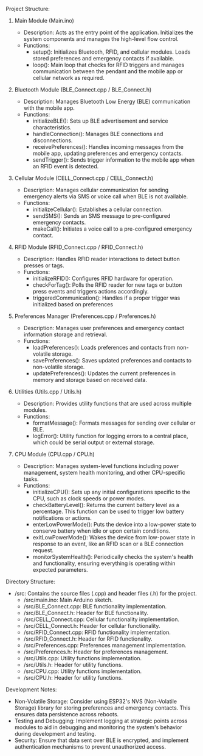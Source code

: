 Project Structure:

1. Main Module (Main.ino)
   - Description: Acts as the entry point of the application. Initializes the system components and manages the high-level flow control.
   - Functions:
     - setup(): Initializes Bluetooth, RFID, and cellular modules. Loads stored preferences and emergency contacts if available.
     - loop(): Main loop that checks for RFID triggers and manages communication between the pendant and the mobile app or cellular network as required.

2. Bluetooth Module (BLE_Connect.cpp / BLE_Connect.h)
   - Description: Manages Bluetooth Low Energy (BLE) communication with the mobile app.
   - Functions:
     - initializeBLE(): Sets up BLE advertisement and service characteristics.
     - handleConnection(): Manages BLE connections and disconnections.
     - receivePreferences(): Handles incoming messages from the mobile app, updating preferences and emergency contacts.
     - sendTrigger(): Sends trigger information to the mobile app when an RFID event is detected.

3. Cellular Module (CELL_Connect.cpp / CELL_Connect.h)
   - Description: Manages cellular communication for sending emergency alerts via SMS or voice call when BLE is not available.
   - Functions:
     - initializeCellular(): Establishes a cellular connection.
     - sendSMS(): Sends an SMS message to pre-configured emergency contacts.
     - makeCall(): Initiates a voice call to a pre-configured emergency contact.

4. RFID Module (RFID_Connect.cpp / RFID_Connect.h)
   - Description: Handles RFID reader interactions to detect button presses or tags.
   - Functions:
     - initializeRFID(): Configures RFID hardware for operation.
     - checkForTag(): Polls the RFID reader for new tags or button press events and triggers actions accordingly.
     - triggeredCommunication(): Handles if a proper trigger was initialized based on preferences

5. Preferences Manager (Preferences.cpp / Preferences.h)
   - Description: Manages user preferences and emergency contact information storage and retrieval.
   - Functions:
     - loadPreferences(): Loads preferences and contacts from non-volatile storage.
     - savePreferences(): Saves updated preferences and contacts to non-volatile storage.
     - updatePreferences(): Updates the current preferences in memory and storage based on received data.

6. Utilities (Utils.cpp / Utils.h)
   - Description: Provides utility functions that are used across multiple modules.
   - Functions:
     - formatMessage(): Formats messages for sending over cellular or BLE.
     - logError(): Utility function for logging errors to a central place, which could be serial output or external storage.

7. CPU Module (CPU.cpp / CPU.h)
   - Description: Manages system-level functions including power management, system health monitoring, and other CPU-specific tasks.
   - Functions:
     - initializeCPU(): Sets up any initial configurations specific to the CPU, such as clock speeds or power modes.
     - checkBatteryLevel(): Returns the current battery level as a percentage. This function can be used to trigger low battery notifications or actions.
     - enterLowPowerMode(): Puts the device into a low-power state to conserve battery when idle or upon certain conditions.
     - exitLowPowerMode(): Wakes the device from low-power state in response to an event, like an RFID scan or a BLE connection request.
     - monitorSystemHealth(): Periodically checks the system's health and functionality, ensuring everything is operating within expected parameters.


Directory Structure:
- /src: Contains the source files (.cpp) and header files (.h) for the project.
  - /src/main.ino: Main Arduino sketch.
  - /src/BLE_Connect.cpp: BLE functionality implementation.
  - /src/BLE_Connect.h: Header for BLE functionality.
  - /src/CELL_Connect.cpp: Cellular functionality implementation.
  - /src/CELL_Connect.h: Header for cellular functionality.
  - /src/RFID_Connect.cpp: RFID functionality implementation.
  - /src/RFID_Connect.h: Header for RFID functionality.
  - /src/Preferences.cpp: Preferences management implementation.
  - /src/Preferences.h: Header for preferences management.
  - /src/Utils.cpp: Utility functions implementation.
  - /src/Utils.h: Header for utility functions.
  - /src/CPU.cpp: Utility functions implementation.
  - /src/CPU.h: Header for utility functions.

Development Notes:
- Non-Volatile Storage: Consider using ESP32's NVS (Non-Volatile Storage) library for storing preferences and emergency contacts. This ensures data persistence across reboots.
- Testing and Debugging: Implement logging at strategic points across modules to aid in debugging and monitoring the system's behavior during development and testing.
- Security: Ensure that data sent over BLE is encrypted, and implement authentication mechanisms to prevent unauthorized access.
